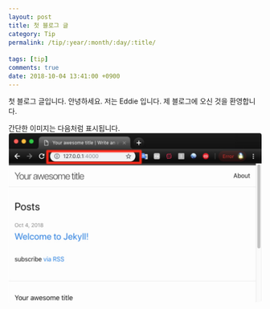 ```yaml
---
layout: post
title: 첫 블로그 글
category: Tip
permalink: /tip/:year/:month/:day/:title/

tags: [tip]
comments: true
date: 2018-10-04 13:41:00 +0900 
---
```


첫 블로그 글입니다.
안녕하세요.
저는 Eddie 입니다.
제 블로그에 오신 것을 환영합니다.

간단한 이미지는 다음처럼 표시됩니다.
![helloImage](/images/HelloJekyll.png)

